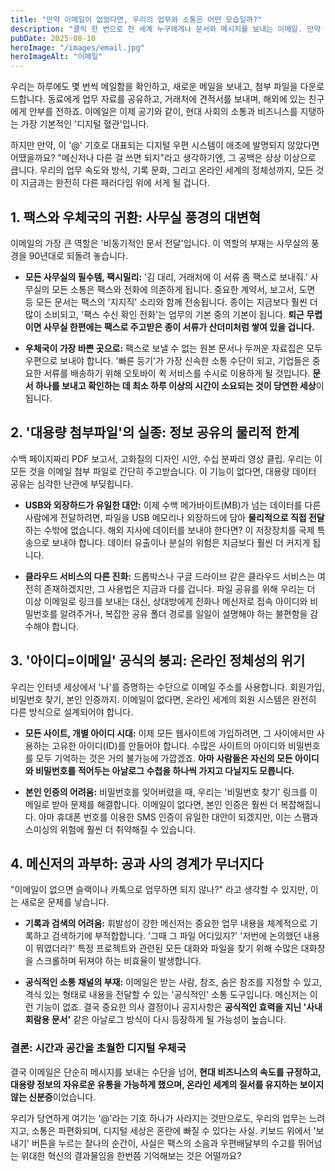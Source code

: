 ```yaml
---
title: "만약 이메일이 없었다면, 우리의 업무와 소통은 어떤 모습일까?"
description: "클릭 한 번으로 전 세계 누구에게나 문서와 메시지를 보내는 이메일. 만약 이 디지털 우편 시스템이 없었다면 우리의 업무 보고, 계약, 심지어 '회원가입'까지 모든 것이 어떻게 달라졌을까요? 팩스와 우편이 지배하는 세상을 상상해 봅니다."
pubDate: 2025-08-10
heroImage: "/images/email.jpg"
heroImageAlt: "이메일"
---
```


우리는 하루에도 몇 번씩 메일함을 확인하고, 새로운 메일을 보내고, 첨부 파일을 다운로드합니다. 동료에게 업무 자료를 공유하고, 거래처에 견적서를 보내며, 해외에 있는 친구에게 안부를 전하죠. 이메일은 이제 공기와 같이, 현대 사회의 소통과 비즈니스를 지탱하는 가장 기본적인 '디지털 혈관'입니다.

하지만 만약, 이 '@' 기호로 대표되는 디지털 우편 시스템이 애초에 발명되지 않았다면 어땠을까요? "메신저나 다른 걸 쓰면 되지"라고 생각하기엔, 그 공백은 상상 이상으로 큽니다. 우리의 업무 속도와 방식, 기록 문화, 그리고 온라인 세계의 정체성까지, 모든 것이 지금과는 완전히 다른 패러다임 위에 서게 될 겁니다.

## 1. 팩스와 우체국의 귀환: 사무실 풍경의 대변혁

이메일의 가장 큰 역할은 '비동기적인 문서 전달'입니다. 이 역할의 부재는 사무실의 풍경을 90년대로 되돌려 놓습니다.

-   **모든 사무실의 필수템, 팩시밀리:** '김 대리, 거래처에 이 서류 좀 팩스로 보내줘.' 사무실의 모든 소통은 팩스와 전화에 의존하게 됩니다. 중요한 계약서, 보고서, 도면 등 모든 문서는 팩스의 '지지직' 소리와 함께 전송됩니다. 종이는 지금보다 훨씬 더 많이 소비되고, '팩스 수신 확인 전화'는 업무의 기본 중의 기본이 됩니다. **퇴근 무렵이면 사무실 한편에는 팩스로 주고받은 종이 서류가 산더미처럼 쌓여 있을 겁니다.**

-   **우체국이 가장 바쁜 곳으로:** 팩스로 보낼 수 없는 원본 문서나 두꺼운 자료집은 모두 우편으로 보내야 합니다. '빠른 등기'가 가장 신속한 소통 수단이 되고, 기업들은 중요한 서류를 배송하기 위해 오토바이 퀵 서비스를 수시로 이용하게 될 것입니다. **문서 하나를 보내고 확인하는 데 최소 하루 이상의 시간이 소요되는 것이 당연한 세상**이 됩니다.

## 2. '대용량 첨부파일'의 실종: 정보 공유의 물리적 한계

수백 페이지짜리 PDF 보고서, 고화질의 디자인 시안, 수십 분짜리 영상 클립. 우리는 이 모든 것을 이메일 첨부 파일로 간단히 주고받습니다. 이 기능이 없다면, 대용량 데이터 공유는 심각한 난관에 부딪힙니다.

-   **USB와 외장하드가 유일한 대안:** 이제 수백 메가바이트(MB)가 넘는 데이터를 다른 사람에게 전달하려면, 파일을 USB 메모리나 외장하드에 담아 **물리적으로 직접 전달**하는 수밖에 없습니다. 해외 지사에 데이터를 보내야 한다면? 이 저장장치를 국제 특송으로 보내야 합니다. 데이터 유출이나 분실의 위험은 지금보다 훨씬 더 커지게 됩니다.

-   **클라우드 서비스의 다른 진화:** 드롭박스나 구글 드라이브 같은 클라우드 서비스는 여전히 존재하겠지만, 그 사용법은 지금과 다를 겁니다. 파일 공유를 위해 우리는 더 이상 이메일로 링크를 보내는 대신, 상대방에게 전화나 메신저로 접속 아이디와 비밀번호를 알려주거나, 복잡한 공유 폴더 경로를 일일이 설명해야 하는 불편함을 감수해야 합니다.

## 3. '아이디=이메일' 공식의 붕괴: 온라인 정체성의 위기

우리는 인터넷 세상에서 '나'를 증명하는 수단으로 이메일 주소를 사용합니다. 회원가입, 비밀번호 찾기, 본인 인증까지. 이메일이 없다면, 온라인 세계의 회원 시스템은 완전히 다른 방식으로 설계되어야 합니다.

-   **모든 사이트, 개별 아이디 시대:** 이제 모든 웹사이트에 가입하려면, 그 사이에서만 사용하는 고유한 아이디(ID)를 만들어야 합니다. 수많은 사이트의 아이디와 비밀번호를 모두 기억하는 것은 거의 불가능에 가깝겠죠. **아마 사람들은 자신의 모든 아이디와 비밀번호를 적어두는 아날로그 수첩을 하나씩 가지고 다닐지도 모릅니다.**

-   **본인 인증의 어려움:** 비밀번호를 잊어버렸을 때, 우리는 '비밀번호 찾기' 링크를 이메일로 받아 문제를 해결합니다. 이메일이 없다면, 본인 인증은 훨씬 더 복잡해집니다. 아마 휴대폰 번호를 이용한 SMS 인증이 유일한 대안이 되겠지만, 이는 스팸과 스미싱의 위험에 훨씬 더 취약해질 수 있습니다.

## 4. 메신저의 과부하: 공과 사의 경계가 무너지다

"이메일이 없으면 슬랙이나 카톡으로 업무하면 되지 않나?" 라고 생각할 수 있지만, 이는 새로운 문제를 낳습니다.

-   **기록과 검색의 어려움:** 휘발성이 강한 메신저는 중요한 업무 내용을 체계적으로 기록하고 검색하기에 부적합합니다. '그때 그 파일 어디있지?' '저번에 논의했던 내용이 뭐였더라?' 특정 프로젝트와 관련된 모든 대화와 파일을 찾기 위해 수많은 대화창을 스크롤하며 뒤져야 하는 비효율이 발생합니다.

-   **공식적인 소통 채널의 부재:** 이메일은 받는 사람, 참조, 숨은 참조를 지정할 수 있고, 격식 있는 형태로 내용을 전달할 수 있는 '공식적인' 소통 도구입니다. 메신저는 이런 기능이 없죠. 결국 중요한 의사 결정이나 공지사항은 **공식적인 효력을 지닌 '사내 회람용 문서'** 같은 아날로그 방식이 다시 등장하게 될 가능성이 높습니다.

### 결론: 시간과 공간을 초월한 디지털 우체국

결국 이메일은 단순히 메시지를 보내는 수단을 넘어, **현대 비즈니스의 속도를 규정하고, 대용량 정보의 자유로운 유통을 가능하게 했으며, 온라인 세계의 질서를 유지하는 보이지 않는 신분증**이었습니다.

우리가 당연하게 여기는 '@'라는 기호 하나가 사라지는 것만으로도, 우리의 업무는 느려지고, 소통은 파편화되며, 디지털 세상은 혼란에 빠질 수 있다는 사실. 키보드 위에서 '보내기' 버튼을 누르는 찰나의 순간이, 사실은 팩스의 소음과 우편배달부의 수고를 뛰어넘는 위대한 혁신의 결과물임을 한번쯤 기억해보는 것은 어떨까요?